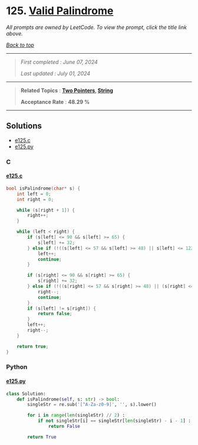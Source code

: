 # 125. [Valid Palindrome](<https://leetcode.com/problems/valid-palindrome>)

*All prompts are owned by LeetCode. To view the prompt, click the title link above.*

*[Back to top](<../README.md>)*

------

> *First completed : June 07, 2024*
>
> *Last updated : July 01, 2024*

------

> **Related Topics** : **[Two Pointers](<by_topic/Two Pointers.md>), [String](<by_topic/String.md>)**
>
> **Acceptance Rate** : **48.29 %**

------

## Solutions

- [e125.c](<../my-submissions/e125.c>)
- [e125.py](<../my-submissions/e125.py>)
### C
#### [e125.c](<../my-submissions/e125.c>)
```C
bool isPalindrome(char* s) {
    int left = 0;
    int right = 0;

    while (s[right + 1]) {
        right++;
    }

    while (left < right) {
        if (s[left] <= 90 && s[left] >= 65) {
            s[left] += 32;
        } else if (!((s[left] <= 57 && s[left] >= 48) || s[left] <= 122 && s[left] >= 97)) {
            left++;
            continue;
        }

        if (s[right] <= 90 && s[right] >= 65) {
            s[right] += 32;
        } else if (!((s[right] <= 57 && s[right] >= 48) || (s[right] <= 122 && s[right] >= 97))) {
            right--;
            continue;
        }
        if (s[left] != s[right]) {
            return false;
        }
        left++;
        right--;
    }

    return true;
}
```

### Python
#### [e125.py](<../my-submissions/e125.py>)
```Python
class Solution:
    def isPalindrome(self, s: str) -> bool:
        singleStr = re.sub('[^A-Za-z0-9]', '', s).lower()

        for i in range(len(singleStr) // 2) :
            if not singleStr[i] == singleStr[len(singleStr) - i - 1] :
                return False 

        return True
```

